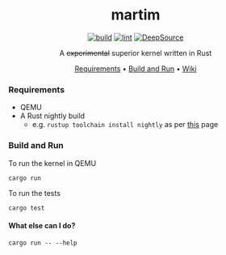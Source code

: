 <div align="center">

# martim

[![build](https://github.com/martimos/kernel/actions/workflows/build.yml/badge.svg)](https://github.com/martimos/kernel/actions/workflows/build.yml)
[![lint](https://github.com/martimos/kernel/actions/workflows/lint.yml/badge.svg)](https://github.com/martimos/kernel/actions/workflows/lint.yml)
[![DeepSource](https://deepsource.io/gh/martimos/kernel.svg/?label=active+issues&token=m2Vll4NTzzn-B2R4HkFEc5V7)](https://deepsource.io/gh/martimos/kernel/?ref=repository-badge)

A <strike>experimental</strike> superior kernel written in Rust

[Requirements](#requirements) •
[Build and Run](#build-and-run) •
[Wiki](https://github.com/martimos/kernel/wiki)

</div>

### Requirements

* QEMU
* A Rust nightly build
    * e.g. `rustup toolchain install nightly` as
      per [this](https://doc.rust-lang.org/edition-guide/rust-2018/rustup-for-managing-rust-versions.html) page

### Build and Run

To run the kernel in QEMU

```plain
cargo run
```

To run the tests

```plain
cargo test
```

#### What else can I do?

```plain
cargo run -- --help
```